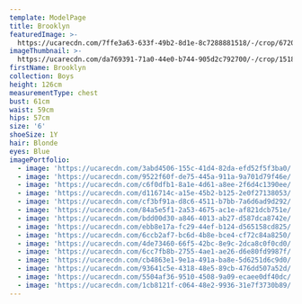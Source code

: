 ```yaml
---
template: ModelPage
title: Brooklyn
featuredImage: >-
  https://ucarecdn.com/7ffe3a63-633f-49b2-8d1e-8c7288881518/-/crop/6720x2772/0,673/-/preview/
imageThumbnail: >-
  https://ucarecdn.com/da769391-71a0-44e0-b744-905d2c792700/-/crop/1518x1917/0,0/-/preview/
firstName: Brooklyn
collection: Boys
height: 126cm
measurementType: chest
bust: 61cm
waist: 59cm
hips: 57cm
size: '6'
shoeSize: 1Y
hair: Blonde
eyes: Blue
imagePortfolio:
  - image: 'https://ucarecdn.com/3abd4506-155c-41d4-82da-efd52f5f3ba0/'
  - image: 'https://ucarecdn.com/9522f60f-de75-445a-911a-9a701d79f46e/'
  - image: 'https://ucarecdn.com/c6f0dfb1-8a1e-4d61-a8ee-2f6d4c1390ee/'
  - image: 'https://ucarecdn.com/d116714c-a15e-45b2-b125-2e0f27138053/'
  - image: 'https://ucarecdn.com/cf3bf91a-d8c6-4511-b7bb-7a6d6ad9d292/'
  - image: 'https://ucarecdn.com/84a5e5f1-2a53-4675-ac1e-af821dcb751e/'
  - image: 'https://ucarecdn.com/bdd00d30-a846-4013-ab27-d587dca8742e/'
  - image: 'https://ucarecdn.com/ebb8e17a-fc29-44ef-b124-d565158cd825/'
  - image: 'https://ucarecdn.com/6ccb2af7-bc6d-4b8e-bce4-cf72c84a8250/'
  - image: 'https://ucarecdn.com/4de73460-66f5-42bc-8e9c-2dca8c0f0cd0/'
  - image: 'https://ucarecdn.com/6cc7fb8b-2755-4ae1-ae26-d6e80fd9987f/'
  - image: 'https://ucarecdn.com/cb4863e1-9e1a-491a-ba8e-5d6251d6c9d0/'
  - image: 'https://ucarecdn.com/93641c5e-4318-48e5-89cb-476dd507a52d/'
  - image: 'https://ucarecdn.com/5504af36-9510-4508-9a09-ecaee0df40dc/'
  - image: 'https://ucarecdn.com/1cb8121f-c064-48e2-9936-31e7f3730b89/'
---
```



